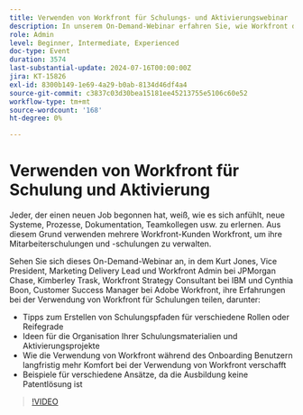 ```yaml
---
title: Verwenden von Workfront für Schulungs- und Aktivierungswebinar
description: In unserem On-Demand-Webinar erfahren Sie, wie Workfront die Mitarbeiterschulung verbessert. Gewinnen Sie Einblicke von JPMorgan Chase-, IBM- und Adobe Workfront-Experten bei der Erstellung maßgeschneiderter Pfade, der Organisation von Materialien und der Nutzung von Workfront für effektives Onboarding und langfristige Akzeptanz.
role: Admin
level: Beginner, Intermediate, Experienced
doc-type: Event
duration: 3574
last-substantial-update: 2024-07-16T00:00:00Z
jira: KT-15826
exl-id: 8300b149-1e69-4a29-b0ab-8134d46df4a4
source-git-commit: c3837c03d30bea15181ee45213755e5106c60e52
workflow-type: tm+mt
source-wordcount: '168'
ht-degree: 0%

---
```


# Verwenden von Workfront für Schulung und Aktivierung

Jeder, der einen neuen Job begonnen hat, weiß, wie es sich anfühlt, neue Systeme, Prozesse, Dokumentation, Teamkollegen usw. zu erlernen. Aus diesem Grund verwenden mehrere Workfront-Kunden Workfront, um ihre Mitarbeiterschulungen und -schulungen zu verwalten.

Sehen Sie sich dieses On-Demand-Webinar an, in dem Kurt Jones, Vice President, Marketing Delivery Lead und Workfront Admin bei JPMorgan Chase, Kimberley Trask, Workfront Strategy Consultant bei IBM und Cynthia Boon, Customer Success Manager bei Adobe Workfront, ihre Erfahrungen bei der Verwendung von Workfront für Schulungen teilen, darunter:

* Tipps zum Erstellen von Schulungspfaden für verschiedene Rollen oder Reifegrade
* Ideen für die Organisation Ihrer Schulungsmaterialien und Aktivierungsprojekte
* Wie die Verwendung von Workfront während des Onboarding Benutzern langfristig mehr Komfort bei der Verwendung von Workfront verschafft
* Beispiele für verschiedene Ansätze, da die Ausbildung keine Patentlösung ist

>[!VIDEO](https://video.tv.adobe.com/v/3431020/?learn=on)
